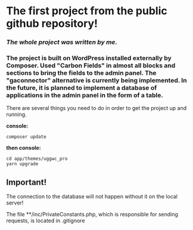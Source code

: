 # The first project from the public github repository!

### _The whole project was written by me._

### The project is built on WordPress installed externally by Composer. Used "Carbon Fields" in almost all blocks and sections to bring the fields to the admin panel. The "gaconnector" alternative is currently being implemented. In the future, it is planned to implement a database of applications in the admin panel in the form of a table.

There are several things you need to do in order to get the project up and running. 

**console:**

	composer update

**then console:**

	cd app/themes/uggwc_pro
	yarn upgrade

## Important!

The connection to the database will not happen without it on the local server!

The file **/inc/PrivateConstants.php, which is responsible for sending requests, is located in .gitignore
